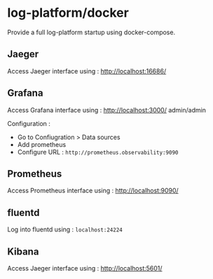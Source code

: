 # log-platform/docker

Provide a full log-platform startup using docker-compose.

## Jaeger

Access Jaeger interface using : [http://localhost:16686/](http://localhost:16686/)

## Grafana

Access Grafana interface using : [http://localhost:3000/](http://localhost:3000/) admin/admin

Configuration :

* Go to Confiugration > Data sources
* Add prometheus
* Configure URL : `http://prometheus.observability:9090`

## Prometheus

Access Prometheus interface using : [http://localhost:9090/](http://localhost:9090/)

## fluentd

Log into fluentd using : ```localhost:24224```

## Kibana

Access Jaeger interface using : [http://localhost:5601/](http://localhost:5601/)

